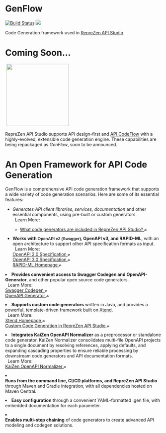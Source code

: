 # GenFlow
[![Build Status](https://travis-ci.org/RepreZen/GenFlow.svg?branch=master)](https://travis-ci.org/RepreZen/GenFlow)
![](https://img.shields.io/maven-central/v/com.reprezen.genflow/genflow-common.svg)

Code Generation framework used in [RepreZen API
Studio](https://www.reprezen.com/swagger-openapi-code-generation-api-first-microservices-enterprise-development).

# Coming Soon...

&nbsp;<img src="https://www.reprezen.com/hubfs/RepreZen_WIP_Ninja.png" width="200" />

RepreZen API Studio supports API design-first and <a href="http://RZen.io/APICodeFlow" rel="noreferrer noopener" target="_blank">API
    CodeFlow</a> with a highly-evolved, extensible code generation engine. These capabilities are being repackaged as
<em>GenFlow</em>, soon to be announced.</p>

# An Open Framework for API Code Generation

GenFlow is a comprehensive API code generation framework that supports a wide variety of code generation scenarios.
Here are some of its essential features:

* *Generates API client libraries, services, documentation* and other essential components, using pre-built or custom generators.
  <br>&nbsp;&nbsp;Learn More:
    * [What code generators are included in RepreZen API Studio?&nbsp;<img src="https://www.reprezen.com/hubfs/external-link.svg" height="12" width="12" alt="external link icon">](https://support.reprezen.com/support/solutions/articles/24000018770-what-code-generators-are-included-in-reprezen-api-studio-)

    <li style="margin-top: 12px;"><strong>Works with <span style="color: rgb(34, 34, 34); font-family: arial, sans-serif; font-size: small;">OpenAPI
            v2 (Swagger),&nbsp;</span>OpenAPI v3, and&nbsp;</strong><strong>RAPID-ML</strong>, with an open
    architecture to support other API specification formats as input.
    <br>&nbsp;&nbsp;Learn More:&nbsp;
        <br><a href="https://github.com/OAI/OpenAPI-Specification/blob/master/versions/2.0.md" rel="noreferrer noopener"
            target="_blank">OpenAPI 2.0 Specification&nbsp;<img style="vertical-align: baseline; width: 12px; height: 12px;"
                src="https://www.reprezen.com/hubfs/external-link.svg" height="12" width="12" alt="external link icon"></a>&nbsp;
        <br><a href="http://rzen.io/OAS3Spec" rel="noreferrer noopener" target="_blank">OpenAPI 3.0 Specification&nbsp;<img
                src="https://www.reprezen.com/hubfs/external-link.svg" height="12" width="12"
                alt="external link icon"></a>&nbsp;
        <br><a href="http://rapid-api.org" rel="noreferrer noopener" target="_blank">RAPID-ML Homepage&nbsp;<img class="fr-draggable fr-dii"
                src="https://www.reprezen.com/hubfs/external-link.svg" height="12" width="12"
                alt="external link icon"></a>&nbsp;</span>
</li>
<li style="margin-top: 12px;"><strong>Provides convenient access to Swagger Codegen and&nbsp;</strong><strong>OpenAPI-Generator</strong>,
    and other popular open source code generators.
    <br>&nbsp;&nbsp;Learn More:&nbsp;
        <br><a href="https://github.com/swagger-api/swagger-codegen" rel="noreferrer noopener" target="_blank">Swagger
            Codegen&nbsp;<img style="vertical-align: baseline; width: 12px; height: 12px;"
                src="https://www.reprezen.com/hubfs/external-link.svg" height="12" width="12" alt="external link icon"></a>&nbsp;
        <br><a href="https://github.com/OpenAPITools/openapi-generator" rel="noreferrer noopener" target="_blank">OpenAPI
            Generator&nbsp;<img style="vertical-align: baseline; width: 12px; height: 12px;"
                src="https://www.reprezen.com/hubfs/external-link.svg" height="12" width="12" alt="external link icon"></a>&nbsp;</span>
</li>
<li style="margin-top: 12px;"><strong>Supports custom code generators</strong> written in Java, and provides a
    powerful, template-driven framework built on <a href="https://www.eclipse.org/xtend/" rel="noreferrer noopener"
        target="_blank">Xtend</a>.
    <br>&nbsp;&nbsp;Learn More:&nbsp;
        <br><a href="https://www.eclipse.org/xtend/" rel="noreferrer noopener" target="_blank">Xtend Homepage&nbsp;<img
                src="https://www.reprezen.com/hubfs/external-link.svg" height="12" width="12"
                alt="external link icon"></a>&nbsp;
        <br><a href="http://RZen.io/CGDocs" rel="noreferrer noopener" target="_blank">Custom Code Generation in
            RepreZen API Studio&nbsp;<img style="vertical-align: baseline; width: 12px; height: 12px;"
                src="https://www.reprezen.com/hubfs/external-link.svg" height="12" width="12" alt="external link icon"></a>&nbsp;</span>
</li>
<li style="margin-top: 12px;"><strong>Integrates&nbsp;</strong><strong>KaiZen OpenAPI Normalizer</strong> as a
    preprocessor or standalone code generator. KaiZen Normalizer consolidates multi-file OpenAPI projects to a
    single document by resolving references, applying defaults, and expanding cascading properties to ensure
    reliable processing by downstream code generators and API documentation formats.
    <br>&nbsp;&nbsp;Learn More:&nbsp;
        <br><a href="http://rzen.io/normalizer" rel="noreferrer noopener" target="_blank">KaiZen OpenAPI Normalizer&nbsp;<img
                src="https://www.reprezen.com/hubfs/external-link.svg" height="12" width="12"
                alt="external link icon"></a>&nbsp;
        <br>
    </span>
</li>
<li style="margin-top: 12px;">
    <div><strong>Runs from the command line, CI/CD platforms, and RepreZen API Studio</strong> through Maven and
        Gradle integration, with all dependencies hosted on Maven Central.</div>
</li>
<li style="margin-top: 12px;"><strong>Easy configuration</strong> through a convenient YAML-formatted .gen file,
    with embedded documentation for each parameter.</li>
<li style="margin-top: 12px;">
    <div style=""><strong>Enables multi-step chaining</strong> of code generators to create advanced API modeling
        and codegen solutions.
        <br>
        <br>
    </div>
</li>
